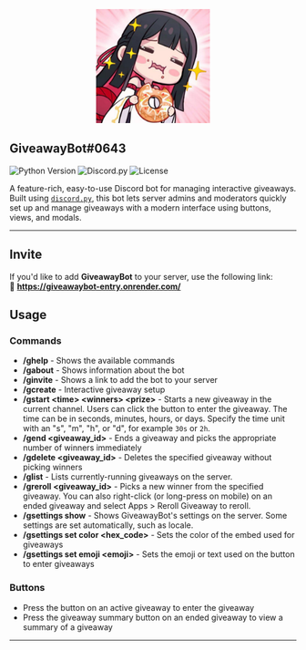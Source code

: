 <p align="center">
  <img src="GiveawayBoticon.jpg" alt="Bot Logo" width="200"/>
</p>

## GiveawayBot#0643

![Python Version](https://img.shields.io/badge/python-3.8+-blue)
![Discord.py](https://img.shields.io/badge/discord.py-2.3+-blueviolet)
![License](https://img.shields.io/github/license/Nikz-Py/GiveawayBot-Legacy)

A feature-rich, easy-to-use Discord bot for managing interactive giveaways. Built using [`discord.py`](https://github.com/Rapptz/discord.py), this bot lets server admins and moderators quickly set up and manage giveaways with a modern interface using buttons, views, and modals.

---

## Invite
If you'd like to add **GiveawayBot** to your server, use the following link:<br>
🔗 **https://giveawaybot-entry.onrender.com/**

## Usage
### Commands  
  * **/ghelp** - Shows the available commands
  * **/gabout** - Shows information about the bot
  * **/ginvite** - Shows a link to add the bot to your server
  * **/gcreate** - Interactive giveaway setup
  * **/gstart \<time> \<winners> \<prize>** - Starts a new giveaway in the current channel. Users can click the button to enter the giveaway. The time can be in seconds, minutes, hours, or days. Specify the time unit with an "s", "m", "h", or "d", for example `30s` or `2h`.
  * **/gend \<giveaway_id>** - Ends a giveaway and picks the appropriate number of winners immediately
  * **/gdelete \<giveaway_id>** - Deletes the specified giveaway without picking winners
  * **/glist** - Lists currently-running giveaways on the server.
  * **/greroll \<giveaway_id>** - Picks a new winner from the specified giveaway. You can also right-click (or long-press on mobile) on an ended giveaway and select Apps > Reroll Giveaway to reroll.
  * **/gsettings show** - Shows GiveawayBot's settings on the server. Some settings are set automatically, such as locale.
  * **/gsettings set color \<hex_code>** - Sets the color of the embed used for giveaways
  * **/gsettings set emoji \<emoji>** - Sets the emoji or text used on the button to enter giveaways

### Buttons  
  * Press the button on an active giveaway to enter the giveaway
  * Press the giveaway summary button on an ended giveaway to view a summary of a giveaway

---
